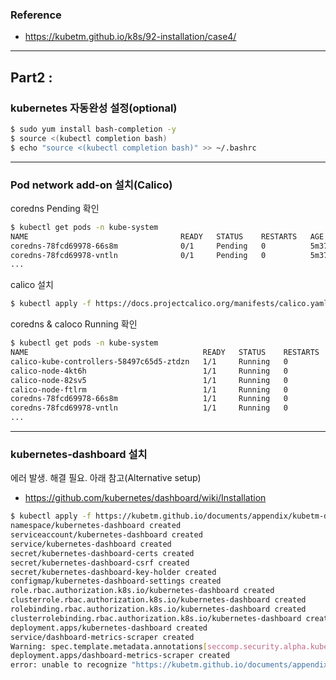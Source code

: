 ### Reference
- https://kubetm.github.io/k8s/92-installation/case4/
----
## Part2 : 

### kubernetes 자동완성 설정(optional)
```bash
$ sudo yum install bash-completion -y
$ source <(kubectl completion bash)
$ echo "source <(kubectl completion bash)" >> ~/.bashrc
```

----
### Pod network add-on 설치(Calico)
coredns Pending 확인
```bash
$ kubectl get pods -n kube-system
NAME                                  READY   STATUS    RESTARTS   AGE
coredns-78fcd69978-66s8m              0/1     Pending   0          5m37s
coredns-78fcd69978-vntln              0/1     Pending   0          5m37s
...
```

calico 설치
```bash
$ kubectl apply -f https://docs.projectcalico.org/manifests/calico.yaml
```

coredns & caloco Running 확인
```bash
$ kubectl get pods -n kube-system
NAME                                       READY   STATUS    RESTARTS   AGE
calico-kube-controllers-58497c65d5-ztdzn   1/1     Running   0          81s
calico-node-4kt6h                          1/1     Running   0          81s
calico-node-82sv5                          1/1     Running   0          81s
calico-node-ftlrm                          1/1     Running   0          81s
coredns-78fcd69978-66s8m                   1/1     Running   0          10m
coredns-78fcd69978-vntln                   1/1     Running   0          10m
...
```
----
### kubernetes-dashboard 설치
에러 발생. 해결 필요. 아래 참고(Alternative setup)
- https://github.com/kubernetes/dashboard/wiki/Installation
```bash
$ kubectl apply -f https://kubetm.github.io/documents/appendix/kubetm-dashboard-v2.0.0.yaml
namespace/kubernetes-dashboard created
serviceaccount/kubernetes-dashboard created
service/kubernetes-dashboard created
secret/kubernetes-dashboard-certs created
secret/kubernetes-dashboard-csrf created
secret/kubernetes-dashboard-key-holder created
configmap/kubernetes-dashboard-settings created
role.rbac.authorization.k8s.io/kubernetes-dashboard created
clusterrole.rbac.authorization.k8s.io/kubernetes-dashboard created
rolebinding.rbac.authorization.k8s.io/kubernetes-dashboard created
clusterrolebinding.rbac.authorization.k8s.io/kubernetes-dashboard created
deployment.apps/kubernetes-dashboard created
service/dashboard-metrics-scraper created
Warning: spec.template.metadata.annotations[seccomp.security.alpha.kubernetes.io/pod]: deprecated since v1.19; use the "seccompProfile" field instead
deployment.apps/dashboard-metrics-scraper created
error: unable to recognize "https://kubetm.github.io/documents/appendix/kubetm-dashboard-v2.0.0.yaml": no matches for kind "ClusterRoleBinding" in version "rbac.authorization.k8s.io/v1beta1"
```
